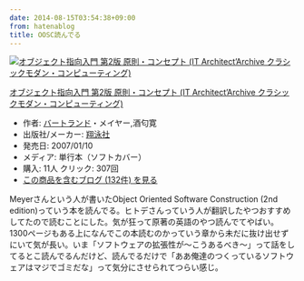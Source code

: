 ```yaml
---
date: 2014-08-15T03:54:38+09:00
from: hatenablog
title: OOSC読んでる
---
```


<p><div class="hatena-asin-detail"><a href="http://www.amazon.co.jp/exec/obidos/ASIN/4798111112/r7kamura-22/"><img src="http://ecx.images-amazon.com/images/I/51Y4DWH4N3L._SL160_.jpg" class="hatena-asin-detail-image" alt="オブジェクト指向入門 第2版 原則・コンセプト (IT Architect’Archive クラシックモダン・コンピューティング)" title="オブジェクト指向入門 第2版 原則・コンセプト (IT Architect’Archive クラシックモダン・コンピューティング)"></a><div class="hatena-asin-detail-info"><p class="hatena-asin-detail-title"><a href="http://www.amazon.co.jp/exec/obidos/ASIN/4798111112/r7kamura-22/">オブジェクト指向入門 第2版 原則・コンセプト (IT Architect’Archive クラシックモダン・コンピューティング)</a></p><ul><li><span class="hatena-asin-detail-label">作者:</span> <a class="keyword" href="http://d.hatena.ne.jp/keyword/%A5%D0%A1%BC%A5%C8%A5%E9%A5%F3%A5%C9">バートランド</a>・メイヤー,酒匂寛</li><li><span class="hatena-asin-detail-label">出版社/メーカー:</span> <a class="keyword" href="http://d.hatena.ne.jp/keyword/%E6%C6%B1%CB%BC%D2">翔泳社</a></li><li><span class="hatena-asin-detail-label">発売日:</span> 2007/01/10</li><li><span class="hatena-asin-detail-label">メディア:</span> 単行本（ソフトカバー）</li><li><span class="hatena-asin-detail-label">購入</span>: 11人 <span class="hatena-asin-detail-label">クリック</span>: 307回</li><li><a href="http://d.hatena.ne.jp/asin/4798111112/r7kamura-22" target="_blank">この商品を含むブログ (132件) を見る</a></li></ul></div><div class="hatena-asin-detail-foot"></div></div></p>

<p>Meyerさんという人が書いたObject Oriented Software Construction (2nd edition)っていう本を読んでる。ヒトデさんっていう人が翻訳したやつおすすめしてたので読むことにした。気が狂って原著の英語のやつ読んでてやばい。1300ページもある上になんでこの本読むのかっていう章から未だに抜け出せずにいて気が長い。いま「ソフトウェアの拡張性が〜こうあるべき〜」って話をしてるとこ読んでるんだけど、読んでるだけで「ああ俺達のつくっているソフトウェアはマジでゴミだな」って気分にさせられてつらい感じ。</p>


